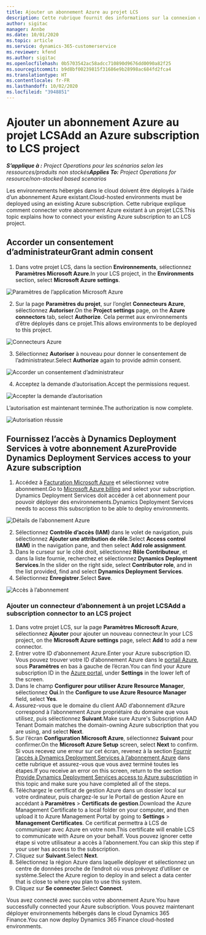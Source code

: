 ```yaml
---
title: Ajouter un abonnement Azure au projet LCS
description: Cette rubrique fournit des informations sur la connexion de votre abonnement Azure à un projet LCS.
author: sigitac
manager: Annbe
ms.date: 10/01/2020
ms.topic: article
ms.service: dynamics-365-customerservice
ms.reviewer: kfend
ms.author: sigitac
ms.openlocfilehash: 0b5703542ac58adcc710890d9676dd0090a82f25
ms.sourcegitcommit: b9d8bf00239815f31686e9b28998ac684fd2fca4
ms.translationtype: HT
ms.contentlocale: fr-FR
ms.lasthandoff: 10/02/2020
ms.locfileid: "3948851"
---
```

# <a name="add-an-azure-subscription-to-lcs-project"></a><span data-ttu-id="faed8-103">Ajouter un abonnement Azure au projet LCS</span><span class="sxs-lookup"><span data-stu-id="faed8-103">Add an Azure subscription to LCS project</span></span>

<span data-ttu-id="faed8-104">_**S’applique à :** Project Operations pour les scénarios selon les ressources/produits non stockés_</span><span class="sxs-lookup"><span data-stu-id="faed8-104">_**Applies To:** Project Operations for resource/non-stocked based scenarios_</span></span>

<span data-ttu-id="faed8-105">Les environnements hébergés dans le cloud doivent être déployés à l’aide d’un abonnement Azure existant.</span><span class="sxs-lookup"><span data-stu-id="faed8-105">Cloud-hosted environments must be deployed using an existing Azure subscription.</span></span> <span data-ttu-id="faed8-106">Cette rubrique explique comment connecter votre abonnement Azure existant à un projet LCS.</span><span class="sxs-lookup"><span data-stu-id="faed8-106">This topic explains how to connect your existing Azure subscription to an LCS project.</span></span> 

## <a name="grant-admin-consent"></a><span data-ttu-id="faed8-107">Accorder un consentement d’administrateur</span><span class="sxs-lookup"><span data-stu-id="faed8-107">Grant admin consent</span></span>

1. <span data-ttu-id="faed8-108">Dans votre projet LCS, dans la section **Environnements**, sélectionnez **Paramètres Microsoft Azure**.</span><span class="sxs-lookup"><span data-stu-id="faed8-108">In your LCS project, in the **Environments** section, select **Microsoft Azure settings**.</span></span>

![Paramètres de l’application Microsoft Azure](./media/1MicrosoftAzureSettings.png)

2. <span data-ttu-id="faed8-110">Sur la page **Paramètres du projet**, sur l’onglet **Connecteurs Azure**, sélectionnez **Autoriser**.</span><span class="sxs-lookup"><span data-stu-id="faed8-110">On the **Project settings** page, on the **Azure connectors** tab, select **Authorize**.</span></span> <span data-ttu-id="faed8-111">Cela permet aux environnements d’être déployés dans ce projet.</span><span class="sxs-lookup"><span data-stu-id="faed8-111">This allows environments to be deployed to this project.</span></span>

![Connecteurs Azure](./media/2AzureConnectors.png)

3. <span data-ttu-id="faed8-113">Sélectionnez **Autoriser** à nouveau pour donner le consentement de l’administrateur.</span><span class="sxs-lookup"><span data-stu-id="faed8-113">Select **Authorize** again to provide admin consent.</span></span>

![Accorder un consentement d’administrateur](./media/3GrantAdminConsent.png)

4. <span data-ttu-id="faed8-115">Acceptez la demande d’autorisation.</span><span class="sxs-lookup"><span data-stu-id="faed8-115">Accept the permissions request.</span></span>

![Accepter la demande d’autorisation](./media/4AcceptPermissionRequest.png)

<span data-ttu-id="faed8-117">L’autorisation est maintenant terminée.</span><span class="sxs-lookup"><span data-stu-id="faed8-117">The authorization is now complete.</span></span> 

![Autorisation réussie](./media/5AuthorizationComplete.png)

## <a name="provide-dynamics-deployment-services-access-to-your-azure-subscription"></a><a name="provide"></a><span data-ttu-id="faed8-119">Fournissez l’accès à Dynamics Deployment Services à votre abonnement Azure</span><span class="sxs-lookup"><span data-stu-id="faed8-119">Provide Dynamics Deployment Services access to your Azure subscription</span></span>

1. <span data-ttu-id="faed8-120">Accédez à [Facturation Microsoft Azure](https://portal.azure.com/#blade/Microsoft\_Azure\_Billing/SubscriptionsBlade) et sélectionnez votre abonnement.</span><span class="sxs-lookup"><span data-stu-id="faed8-120">Go to [Microsoft Azure billing](https://portal.azure.com/#blade/Microsoft\_Azure\_Billing/SubscriptionsBlade) and select your subscription.</span></span> <span data-ttu-id="faed8-121">Dynamics Deployment Services doit accéder à cet abonnement pour pouvoir déployer des environnements.</span><span class="sxs-lookup"><span data-stu-id="faed8-121">Dynamics Deployment Services needs to access this subscription to be able to deploy environments.</span></span>

![Détails de l’abonnement Azure](./media/6AzureSubscription.png)

2. <span data-ttu-id="faed8-123">Sélectionnez **Contrôle d’accès (IAM)** dans le volet de navigation, puis sélectionnez **Ajouter une attribution de rôle**.</span><span class="sxs-lookup"><span data-stu-id="faed8-123">Select **Access control (IAM)** in the navigation pane, and then select **Add role assignment**.</span></span>
3. <span data-ttu-id="faed8-124">Dans le curseur sur le côté droit, sélectionnez **Rôle Contributeur**, et dans la liste fournie, recherchez et sélectionnez **Dynamics Deployment Services**.</span><span class="sxs-lookup"><span data-stu-id="faed8-124">In the slider on the right side, select **Contributor role**, and in the list provided, find and select **Dynamics Deployment Services**.</span></span> 
4. <span data-ttu-id="faed8-125">Sélectionnez **Enregistrer**.</span><span class="sxs-lookup"><span data-stu-id="faed8-125">Select **Save**.</span></span>

![Accès à l’abonnement](./media/7SubscriptionAccess.png)

### <a name="add-a-subscription-connector-to-an-lcs-project"></a><span data-ttu-id="faed8-127">Ajouter un connecteur d’abonnement à un projet LCS</span><span class="sxs-lookup"><span data-stu-id="faed8-127">Add a subscription connector to an LCS project</span></span>

1. <span data-ttu-id="faed8-128">Dans votre projet LCS, sur la page **Paramètres Microsoft Azure**, sélectionnez **Ajouter** pour ajouter un nouveau connecteur.</span><span class="sxs-lookup"><span data-stu-id="faed8-128">In your LCS project, on the **Microsoft Azure settings** page, select **Add** to add a new connector.</span></span>
2. <span data-ttu-id="faed8-129">Entrer votre ID d’abonnement Azure.</span><span class="sxs-lookup"><span data-stu-id="faed8-129">Enter your Azure subscription ID.</span></span> <span data-ttu-id="faed8-130">Vous pouvez trouver votre ID d’abonnement Azure dans le [portail Azure](https://ms.portal.azure.com/), sous **Paramètres** en bas à gauche de l’écran.</span><span class="sxs-lookup"><span data-stu-id="faed8-130">You can find your Azure subscription ID in the [Azure portal](https://ms.portal.azure.com/), under  **Settings**  in the lower left of the screen.</span></span>
3. <span data-ttu-id="faed8-131">Dans le champ **Configurer pour utiliser Azure Resource Manager**, sélectionnez **Oui**.</span><span class="sxs-lookup"><span data-stu-id="faed8-131">In the **Configure to use Azure Resource Manager** field, select **Yes**.</span></span>
4. <span data-ttu-id="faed8-132">Assurez-vous que le domaine du client AAD d’abonnement d’Azure correspond à l’abonnement Azure propriétaire du domaine que vous utilisez, puis sélectionnez **Suivant**.</span><span class="sxs-lookup"><span data-stu-id="faed8-132">Make sure Azure's Subscription AAD Tenant Domain matches the domain-owning Azure subscription that you are using, and select **Next**.</span></span>
5. <span data-ttu-id="faed8-133">Sur l’écran **Configuration Microsoft Azure**, sélectionnez **Suivant** pour confirmer.</span><span class="sxs-lookup"><span data-stu-id="faed8-133">On the **Microsoft Azure Setup** screen, select **Next** to confirm.</span></span> <span data-ttu-id="faed8-134">Si vous recevez une erreur sur cet écran, revenez à la section [Fournir l’accès à Dynamics Deployment Services à l’abonnement Azure](#provide) dans cette rubrique et assurez-vous que vous avez terminé toutes les étapes.</span><span class="sxs-lookup"><span data-stu-id="faed8-134">If you receive an error on this screen, return to the section [Provide Dynamics Deployment Services access to Azure subscription](#provide) in this topic and make sure you have completed all of the steps.</span></span>
6. <span data-ttu-id="faed8-135">Téléchargez le certificat de gestion Azure dans un dossier local sur votre ordinateur, puis chargez-le sur le Portail de gestion Azure en accédant à **Paramètres** > **Certificats de gestion**.</span><span class="sxs-lookup"><span data-stu-id="faed8-135">Download the Azure Management Certificate to a local folder on your computer, and then upload it to Azure Management Portal by going to **Settings** > **Management Certificates**.</span></span> <span data-ttu-id="faed8-136">Ce certificat permettra à LCS de communiquer avec Azure en votre nom.</span><span class="sxs-lookup"><span data-stu-id="faed8-136">This certificate will enable LCS to communicate with Azure on your behalf.</span></span> <span data-ttu-id="faed8-137">Vous pouvez ignorer cette étape si votre utilisateur a accès à l’abonnement.</span><span class="sxs-lookup"><span data-stu-id="faed8-137">You can skip this step if your user has access to the subscription.</span></span>
7. <span data-ttu-id="faed8-138">Cliquez sur **Suivant**.</span><span class="sxs-lookup"><span data-stu-id="faed8-138">Select  **Next**.</span></span>
8. <span data-ttu-id="faed8-139">Sélectionnez la région Azure dans laquelle déployer et sélectionnez un centre de données proche de l’endroit où vous prévoyez d’utiliser ce système.</span><span class="sxs-lookup"><span data-stu-id="faed8-139">Select the Azure region to deploy in and select a data center that is close to where you plan to use this system.</span></span>
9.  <span data-ttu-id="faed8-140">Cliquez sur **Se connecter**.</span><span class="sxs-lookup"><span data-stu-id="faed8-140">Select  **Connect**.</span></span>

<span data-ttu-id="faed8-141">Vous avez connecté avec succès votre abonnement Azure.</span><span class="sxs-lookup"><span data-stu-id="faed8-141">You have successfully connected your Azure subscription.</span></span> <span data-ttu-id="faed8-142">Vous pouvez maintenant déployer environnements hébergés dans le cloud Dynamics 365 Finance.</span><span class="sxs-lookup"><span data-stu-id="faed8-142">You can now deploy Dynamics 365 Finance cloud-hosted environments.</span></span>


